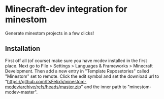 # Minecraft-dev integration for minestom
Generate minestom projects in a few clicks!

## Installation
First off all (of course) make sure you have mcdev installed in the first place.
Next go to File > Settings > Languages & Frameworks > Minecraft Development.
Then add a new entry in "Template Reposetories" called "Minestom" set to remote.
Click the edit symbol and set the download url to "https://github.com/ItsFelix5/minestom-mcdev/archive/refs/heads/master.zip" and the inner path to "minestom-mcdev-master".
